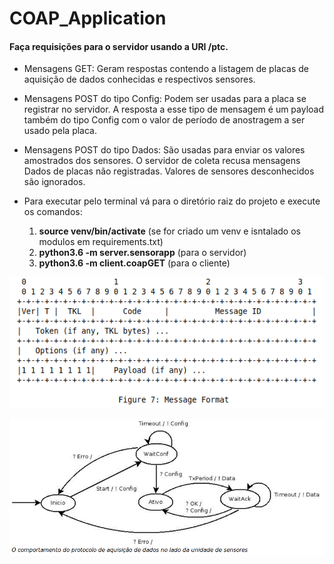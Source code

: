 # COAP_Application

#### **Faça requisições para o servidor usando a URI /ptc.**

- Mensagens GET:
  Geram respostas contendo a listagem de placas de aquisição de dados conhecidas e respectivos sensores.

- Mensagens POST do tipo Config: 
  Podem ser usadas para a placa se registrar no servidor. 
  A resposta a esse tipo de mensagem é um payload também do tipo Config com o valor de período de anostragem a ser usado pela placa.

- Mensagens POST do tipo Dados: 
  São usadas para enviar os valores amostrados dos sensores. 
  O servidor de coleta recusa mensagens Dados de placas não registradas. Valores de sensores desconhecidos são ignorados. 
  
- Para executar pelo terminal vá para o diretório raiz do projeto e execute os comandos:
  1. **source venv/bin/activate** (se for criado um venv e isntalado os modulos em requirements.txt)
  2. **python3.6 -m server.sensorapp** (para o servidor)
  3. **python3.6 -m client.coapGET** (para o cliente)

![](https://github.com/GuilhermeRoque/COAP_Application/blob/master/coapFormat.png)

![](https://github.com/GuilhermeRoque/COAP_Application/blob/master/fsm.png)

